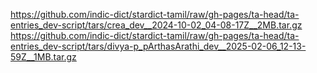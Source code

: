 https://github.com/indic-dict/stardict-tamil/raw/gh-pages/ta-head/ta-entries_dev-script/tars/crea_dev__2024-10-02_04-08-17Z__2MB.tar.gz  
https://github.com/indic-dict/stardict-tamil/raw/gh-pages/ta-head/ta-entries_dev-script/tars/divya-p_pArthasArathi_dev__2025-02-06_12-13-59Z__1MB.tar.gz  
